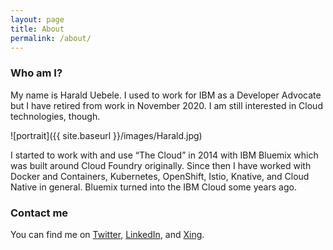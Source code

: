 ```yaml
---
layout: page
title: About
permalink: /about/
---
```


### Who am I?

My name is Harald Uebele. I used to work for IBM as a Developer Advocate but I have retired from work in November 2020. I am still interested in Cloud technologies, though.

![portrait]({{ site.baseurl }}/images/Harald.jpg)

I started to work with and use “The Cloud” in 2014 with IBM Bluemix which was built around Cloud Foundry originally. Since then I have worked with Docker and Containers, Kubernetes, OpenShift, Istio, Knative, and Cloud Native in general. Bluemix turned into the IBM Cloud some years ago.

### Contact me

You can find me on [Twitter](https://twitter.com/Harald_U), [LinkedIn](https://www.linkedin.com/in/harald-uebele-9ab3ba1a4), and [Xing](https://www.xing.com/profile/Harald_Uebele). 
